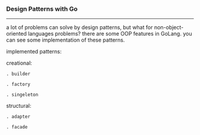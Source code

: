 ﻿### Design Patterns with Go
---
a lot of problems can solve by design patterns, but what for non-object-oriented languages problems?
there are some OOP features in GoLang. you can see some implementation of these patterns.

implemented patterns:

creational:    
   
    . builder
    
    . factory
    
    . singeleton
    
  structural:
  
    . adapter
    
    . facade
    
